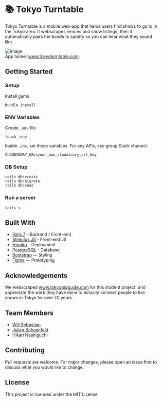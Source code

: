 # 📚 Tokyo Turntable

Tokyo Turntable is a mobile web-app that helps users find shows to go to in the Tokyo area. It webscrapes venues and show listings, then it automatically pairs the bands to spotify so you can hear what they sound like. 

![image](https://github.com/user-attachments/assets/decf20b3-5022-41ed-bc70-5bd126fd1f22)
<br>
App home: www.tokyoturntable.com
   

## Getting Started
### Setup

Install gems
```
bundle install
```

### ENV Variables
Create `.env` file
```
touch .env
```
Inside `.env`, set these variables. For any APIs, see group Slack channel.
```
CLOUDINARY_URL=your_own_cloudinary_url_key
```

### DB Setup
```
rails db:create
rails db:migrate
rails db:seed
```

### Run a server
```
rails s
```

## Built With
- [Rails 7](https://guides.rubyonrails.org/) - Backend / Front-end
- [Stimulus JS](https://stimulus.hotwired.dev/) - Front-end JS
- [Heroku](https://heroku.com/) - Deployment
- [PostgreSQL](https://www.postgresql.org/) - Database
- [Bootstrap](https://getbootstrap.com/) — Styling
- [Figma](https://www.figma.com) — Prototyping

## Acknowledgements
We webscraped www.tokyogigguide.com for this student project, and appreciate the work they have done to actually connect people to live shows in Tokyo for over 20 years. 

## Team Members
- [Will Sebastian](https://github.com/MaddRussian)
- [Julian Schoenfeld](https://github.com/carved-duck)
- [Hikari Hashiguchi](https://github.com/hikari-h)

## Contributing
Pull requests are welcome. For major changes, please open an issue first to discuss what you would like to change.

## License
This project is licensed under the MIT License
